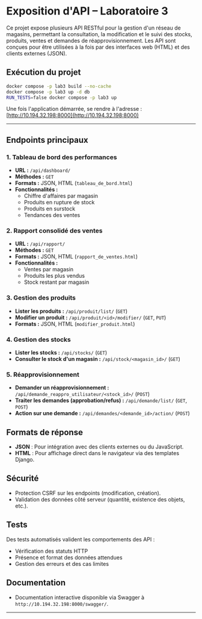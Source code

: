 # Exposition d'API – Laboratoire 3

Ce projet expose plusieurs API RESTful pour la gestion d'un réseau de magasins, permettant la consultation, la modification et le suivi des stocks, produits, ventes et demandes de réapprovisionnement. Les API sont conçues pour être utilisées à la fois par des interfaces web (HTML) et des clients externes (JSON).

## Exécution du projet

```bash
docker compose -p lab3 build --no-cache
docker compose -p lab3 up -d db
RUN_TESTS=false docker compose -p lab3 up
```

Une fois l'application démarrée, se rendre à l'adresse :  
[http://10.194.32.198:8000](http://10.194.32.198:8000)

---

## Endpoints principaux

### 1. Tableau de bord des performances
- **URL :** `/api/dashboard/`
- **Méthodes :** `GET`
- **Formats :** JSON, HTML (`tableau_de_bord.html`)
- **Fonctionnalités :**
  - Chiffre d'affaires par magasin
  - Produits en rupture de stock
  - Produits en surstock
  - Tendances des ventes

### 2. Rapport consolidé des ventes
- **URL :** `/api/rapport/`
- **Méthodes :** `GET`
- **Formats :** JSON, HTML (`rapport_de_ventes.html`)
- **Fonctionnalités :**
  - Ventes par magasin
  - Produits les plus vendus
  - Stock restant par magasin

### 3. Gestion des produits
- **Lister les produits :** `/api/produit/list/` (`GET`)
- **Modifier un produit :** `/api/produit/<id>/modifier/` (`GET`, `PUT`)
- **Formats :** JSON, HTML (`modifier_produit.html`)

### 4. Gestion des stocks
- **Lister les stocks :** `/api/stocks/` (`GET`)
- **Consulter le stock d'un magasin :** `/api/stock/<magasin_id>/` (`GET`)

### 5. Réapprovisionnement
- **Demander un réapprovisionnement :** `/api/demande_reappro_utilisateur/<stock_id>/` (`POST`)
- **Traiter les demandes (approbation/refus) :** `/api/demande/list/` (`GET`, `POST`)
- **Action sur une demande :** `/api/demandes/<demande_id>/action/` (`POST`)

## Formats de réponse

- **JSON** : Pour intégration avec des clients externes ou du JavaScript.
- **HTML** : Pour affichage direct dans le navigateur via des templates Django.

## Sécurité

- Protection CSRF sur les endpoints (modification, création).
- Validation des données côté serveur (quantité, existence des objets, etc.).

## Tests

Des tests automatisés valident les comportements des API :
- Vérification des statuts HTTP
- Présence et format des données attendues
- Gestion des erreurs et des cas limites

## Documentation

- Documentation interactive disponible via Swagger à `http://10.194.32.198:8000/swagger/`.

---